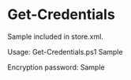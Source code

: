 Get-Credentials
===============
Sample included in store.xml.

Usage: Get-Credentials.ps1 Sample

Encryption password: Sample
